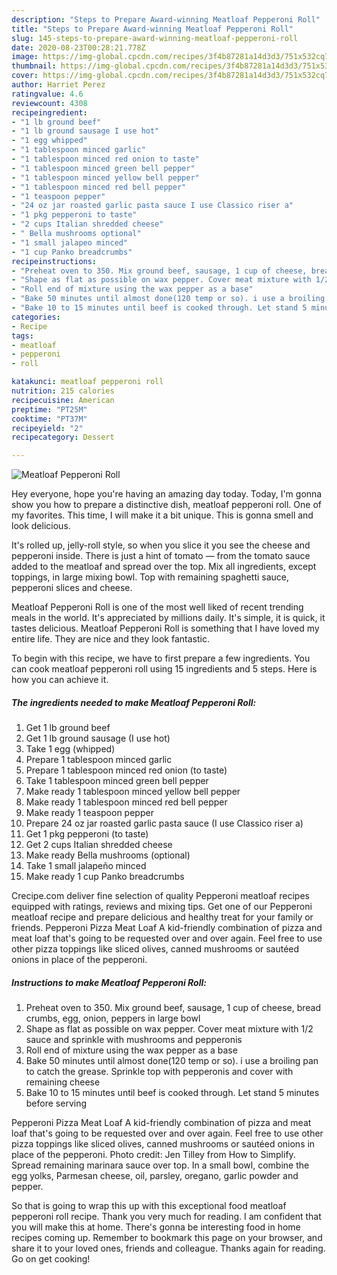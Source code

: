 ```yaml
---
description: "Steps to Prepare Award-winning Meatloaf Pepperoni Roll"
title: "Steps to Prepare Award-winning Meatloaf Pepperoni Roll"
slug: 145-steps-to-prepare-award-winning-meatloaf-pepperoni-roll
date: 2020-08-23T00:28:21.778Z
image: https://img-global.cpcdn.com/recipes/3f4b87281a14d3d3/751x532cq70/meatloaf-pepperoni-roll-recipe-main-photo.jpg
thumbnail: https://img-global.cpcdn.com/recipes/3f4b87281a14d3d3/751x532cq70/meatloaf-pepperoni-roll-recipe-main-photo.jpg
cover: https://img-global.cpcdn.com/recipes/3f4b87281a14d3d3/751x532cq70/meatloaf-pepperoni-roll-recipe-main-photo.jpg
author: Harriet Perez
ratingvalue: 4.6
reviewcount: 4308
recipeingredient:
- "1 lb ground beef"
- "1 lb ground sausage I use hot"
- "1 egg whipped"
- "1 tablespoon minced garlic"
- "1 tablespoon minced red onion to taste"
- "1 tablespoon minced green bell pepper"
- "1 tablespoon minced yellow bell pepper"
- "1 tablespoon minced red bell pepper"
- "1 teaspoon pepper"
- "24 oz jar roasted garlic pasta sauce I use Classico riser a"
- "1 pkg pepperoni to taste"
- "2 cups Italian shredded cheese"
- " Bella mushrooms optional"
- "1 small jalapeo minced"
- "1 cup Panko breadcrumbs"
recipeinstructions:
- "Preheat oven to 350. Mix ground beef, sausage, 1 cup of cheese, bread crumbs, egg, onion, peppers in large bowl"
- "Shape as flat as possible on wax pepper. Cover meat mixture with 1/2 sauce and sprinkle with mushrooms and pepperonis"
- "Roll end of mixture using the wax pepper as a base"
- "Bake 50 minutes until almost done(120 temp or so). i use a broiling pan to catch the grease. Sprinkle top with pepperonis and cover with remaining cheese"
- "Bake 10 to 15 minutes until beef is cooked through. Let stand 5 minutes before serving"
categories:
- Recipe
tags:
- meatloaf
- pepperoni
- roll

katakunci: meatloaf pepperoni roll 
nutrition: 215 calories
recipecuisine: American
preptime: "PT25M"
cooktime: "PT37M"
recipeyield: "2"
recipecategory: Dessert

---
```



![Meatloaf Pepperoni Roll](https://img-global.cpcdn.com/recipes/3f4b87281a14d3d3/751x532cq70/meatloaf-pepperoni-roll-recipe-main-photo.jpg)

Hey everyone, hope you're having an amazing day today. Today, I'm gonna show you how to prepare a distinctive dish, meatloaf pepperoni roll. One of my favorites. This time, I will make it a bit unique. This is gonna smell and look delicious.

It&#39;s rolled up, jelly-roll style, so when you slice it you see the cheese and pepperoni inside. There is just a hint of tomato — from the tomato sauce added to the meatloaf and spread over the top. Mix all ingredients, except toppings, in large mixing bowl. Top with remaining spaghetti sauce, pepperoni slices and cheese.

Meatloaf Pepperoni Roll is one of the most well liked of recent trending meals in the world. It's appreciated by millions daily. It's simple, it is quick, it tastes delicious. Meatloaf Pepperoni Roll is something that I have loved my entire life. They are nice and they look fantastic.


To begin with this recipe, we have to first prepare a few ingredients. You can cook meatloaf pepperoni roll using 15 ingredients and 5 steps. Here is how you can achieve it.

<!--inarticleads1-->

##### The ingredients needed to make Meatloaf Pepperoni Roll:

1. Get 1 lb ground beef
1. Get 1 lb ground sausage (I use hot)
1. Take 1 egg (whipped)
1. Prepare 1 tablespoon minced garlic
1. Prepare 1 tablespoon minced red onion (to taste)
1. Take 1 tablespoon minced green bell pepper
1. Make ready 1 tablespoon minced yellow bell pepper
1. Make ready 1 tablespoon minced red bell pepper
1. Make ready 1 teaspoon pepper
1. Prepare 24 oz jar roasted garlic pasta sauce (I use Classico riser a)
1. Get 1 pkg pepperoni (to taste)
1. Get 2 cups Italian shredded cheese
1. Make ready  Bella mushrooms (optional)
1. Take 1 small jalapeño minced
1. Make ready 1 cup Panko breadcrumbs


Crecipe.com deliver fine selection of quality Pepperoni meatloaf recipes equipped with ratings, reviews and mixing tips. Get one of our Pepperoni meatloaf recipe and prepare delicious and healthy treat for your family or friends. Pepperoni Pizza Meat Loaf A kid-friendly combination of pizza and meat loaf that&#39;s going to be requested over and over again. Feel free to use other pizza toppings like sliced olives, canned mushrooms or sautéed onions in place of the pepperoni. 

<!--inarticleads2-->

##### Instructions to make Meatloaf Pepperoni Roll:

1. Preheat oven to 350. Mix ground beef, sausage, 1 cup of cheese, bread crumbs, egg, onion, peppers in large bowl
1. Shape as flat as possible on wax pepper. Cover meat mixture with 1/2 sauce and sprinkle with mushrooms and pepperonis
1. Roll end of mixture using the wax pepper as a base
1. Bake 50 minutes until almost done(120 temp or so). i use a broiling pan to catch the grease. Sprinkle top with pepperonis and cover with remaining cheese
1. Bake 10 to 15 minutes until beef is cooked through. Let stand 5 minutes before serving


Pepperoni Pizza Meat Loaf A kid-friendly combination of pizza and meat loaf that&#39;s going to be requested over and over again. Feel free to use other pizza toppings like sliced olives, canned mushrooms or sautéed onions in place of the pepperoni. Photo credit: Jen Tilley from How to Simplify. Spread remaining marinara sauce over top. In a small bowl, combine the egg yolks, Parmesan cheese, oil, parsley, oregano, garlic powder and pepper. 

So that is going to wrap this up with this exceptional food meatloaf pepperoni roll recipe. Thank you very much for reading. I am confident that you will make this at home. There's gonna be interesting food in home recipes coming up. Remember to bookmark this page on your browser, and share it to your loved ones, friends and colleague. Thanks again for reading. Go on get cooking!
